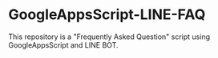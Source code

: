 # GoogleAppsScript-LINE-FAQ
This repository is a "Frequently Asked Question" script using GoogleAppsScript and LINE BOT.
